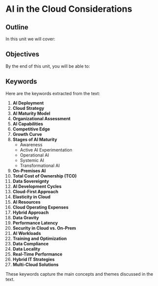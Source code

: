 # AI in the Cloud Considerations

## Outline
In this unit we will cover:

## Objectives
By the end of this unit, you will be able to:

## Keywords
Here are the keywords extracted from the text:

1. **AI Deployment**
2. **Cloud Strategy**
3. **AI Maturity Model**
4. **Organizational Assessment**
5. **AI Capabilities**
6. **Competitive Edge**
7. **Growth Curve**
8. **Stages of AI Maturity**
   - Awareness
   - Active AI Experimentation
   - Operational AI
   - Systemic AI
   - Transformational AI
9. **On-Premises AI**
10. **Total Cost of Ownership (TCO)**
11. **Data Sovereignty**
12. **AI Development Cycles**
13. **Cloud-First Approach**
14. **Elasticity in Cloud**
15. **AI Resources**
16. **Cloud Operating Expenses**
17. **Hybrid Approach**
18. **Data Gravity**
19. **Performance Latency**
20. **Security in Cloud vs. On-Prem**
21. **AI Workloads**
22. **Training and Optimization**
23. **Data Compliance**
24. **Data Locality**
25. **Real-Time Performance**
26. **Hybrid IT Strategies**
27. **Multi-Cloud Solutions**

These keywords capture the main concepts and themes discussed in the text.